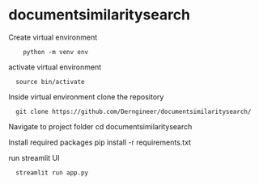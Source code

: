 # documentsimilaritysearch

Create virtual environment

        python -m venv env

activate virtual environment

      source bin/activate

Inside virtual environment clone the repository
  
      git clone https://github.com/Derngineer/documentsimilaritysearch/
Navigate to  project folder
        cd documentsimilaritysearch

Install required packages
        pip install -r requirements.txt

run streamlit UI

      streamlit run app.py
